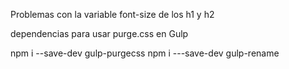 Problemas con la variable font-size de los h1 y h2

dependencias para usar purge.css en Gulp

npm i --save-dev gulp-purgecss
npm i ---save-dev gulp-rename

